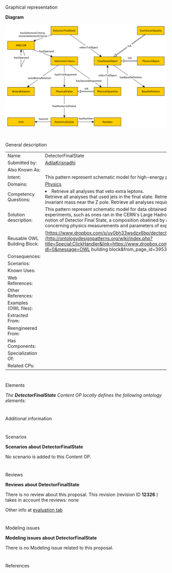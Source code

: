 # 

 Graphical representation



__Diagram__ 





[![Image:DetectorFinalState-pattern.png](./DetectorFinalState-pattern.png)](../Image/DetectorFinalState-pattern.png.md "Image:DetectorFinalState-pattern.png")





# 

 General description




|  |  |
| --- | --- |
|  Name:  |  DetectorFinalState  |
|  Submitted by:  | [AdilaKrisnadhi](../User/AdilaKrisnadhi.md "User:AdilaKrisnadhi")  |
|  Also Known As:  |  |
|  Intent:  |  This pattern represent schematic model for high-energy physics experiment data.  |
|  Domains:  | [Physics](../Community/Physics.md "Community:Physics")  |
|  Competency Questions:  | <li>       Retrieve all analyses that veto extra leptons.      </li> Retrieve all analyses that used jets in the final state.  Retrieve all analyses requireing particles to have an invariant mass near the Z pole.  Retrieve all analyses requiring large missing energy.  |
|  Solution description:  |  This pattern represent schematic model for data obtained from results of high-energy physics experiments, such as ones ran in the CERN's Large Hadron Collider. Specifically, this pattern models the notion of Detector Final State, a composition obatined by a selection of some target characteristics concerning physics measurements and parameters of experiments.  |
|  Reusable OWL Building Block:  | [https://www.dropbox.com/s/uy0bh33wsdzx6bp/dectectorfinalstate.owl?dl=0](http://ontologydesignpatterns.org/wiki/index.php?title=Special:ClickHandler&link=https://www.dropbox.com/s/uy0bh33wsdzx6bp/dectectorfinalstate.owl?dl=0&message=OWL building block&from_page_id=3953&update=)  (0)  |
|  Consequences:  |  |
|  Scenarios:  |  |
|  Known Uses:  |  |
|  Web References:  |  |
|  Other References:  |  |
|  Examples (OWL files):  |  |
|  Extracted From:  |  |
|  Reengineered From:  |  |
|  Has Components:  |  |
|  Specialization Of:  |  |
|  Related CPs:  |  |



  





# 

 Elements



_The
 __DetectorFinalState__ 
 Content OP locally defines the following ontology elements:_ 




# 

 Additional information



# 

 Scenarios




__Scenarios about DetectorFinalState__ 


 No scenario is added to this Content OP.
 




# 

 Reviews




__Reviews about DetectorFinalState__ 


 There is no review about this proposal.
This revision (revision ID
 __12326__ 
 ) takes in account the reviews: none
 



 Other info at
 [evaluation tab](http://ontologydesignpatterns.org/wiki/index.php?title=Submissions:DetectorFinalState&action=evaluation "http://ontologydesignpatterns.org/wiki/index.php?title=Submissions:DetectorFinalState&action=evaluation") 





  





# 

 Modeling issues




__Modeling issues about DetectorFinalState__ 


 There is no Modeling issue related to this proposal.
 




  





# 

 References